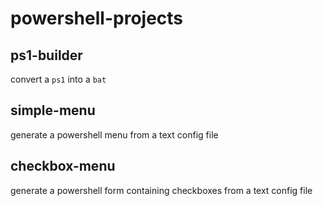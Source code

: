 # powershell-projects

## ps1-builder
convert a `ps1` into a `bat`

## simple-menu
generate a powershell menu from a text config file

## checkbox-menu
generate a powershell form containing checkboxes from a text config file